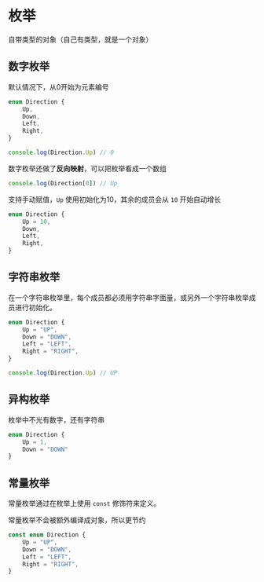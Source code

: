 # 枚举

自带类型的对象（自己有类型，就是一个对象）



## 数字枚举

默认情况下，从0开始为元素编号

```ts
enum Direction {
	Up,
	Down,
	Left,
	Right,
}

console.log(Direction.Up) // 0
```

数字枚举还做了**反向映射**，可以把枚举看成一个数组

```ts
console.log(Direction[0]) // Up 
```

支持手动赋值，`Up` 使用初始化为10，其余的成员会从 `10` 开始自动增长

```ts
enum Direction {
	Up = 10,
	Down,
	Left,
	Right,
}
```



## 字符串枚举

在一个字符串枚举里，每个成员都必须用字符串字面量，或另外一个字符串枚举成员进行初始化。

```ts
enum Direction {
	Up = "UP",
	Down = "DOWN",
	Left = "LEFT",
	Right = "RIGHT",
}

console.log(Direction.Up) // UP
```



## 异构枚举

枚举中不光有数字，还有字符串

```ts
enum Direction {
	Up = 1,
	Down = "DOWN"
}

```



## 常量枚举

常量枚举通过在枚举上使用 `const` 修饰符来定义。

常量枚举不会被额外编译成对象，所以更节约

```ts
const enum Direction {
	Up = "UP",
	Down = "DOWN",
	Left = "LEFT",
	Right = "RIGHT",
}
```

